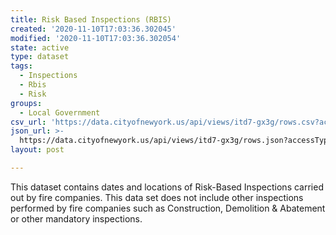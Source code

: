 ```yaml
---
title: Risk Based Inspections (RBIS)
created: '2020-11-10T17:03:36.302045'
modified: '2020-11-10T17:03:36.302054'
state: active
type: dataset
tags:
  - Inspections
  - Rbis
  - Risk
groups:
  - Local Government
csv_url: 'https://data.cityofnewyork.us/api/views/itd7-gx3g/rows.csv?accessType=DOWNLOAD'
json_url: >-
  https://data.cityofnewyork.us/api/views/itd7-gx3g/rows.json?accessType=DOWNLOAD
layout: post

---
```

This dataset contains dates and locations of Risk-Based Inspections carried out by fire companies. This data set does not include other inspections performed by fire companies such as Construction, Demolition & Abatement or other mandatory inspections.
